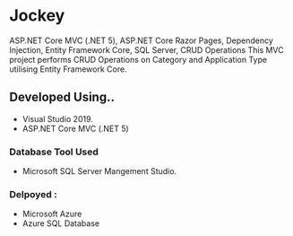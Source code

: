 # Jockey
ASP.NET Core MVC (.NET 5), ASP.NET Core Razor Pages, Dependency Injection, Entity Framework Core, SQL Server, CRUD Operations
This MVC project performs CRUD Operations on Category and Application Type utilising Entity Framework Core.

## Developed Using..
- Visual Studio 2019.
- ASP.NET Core MVC (.NET 5)

### Database Tool Used 
- Microsoft SQL Server Mangement Studio.

### Delpoyed :
- Microsoft Azure
- Azure SQL Database
